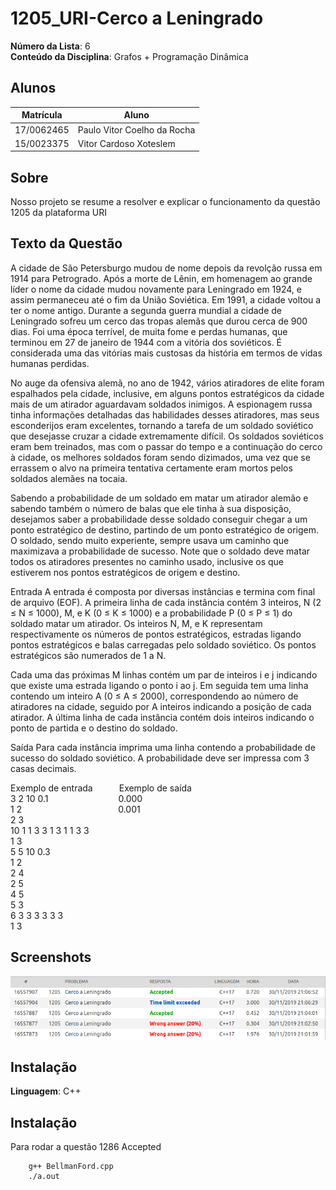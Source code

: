 # 1205_URI-Cerco a Leningrado

**Número da Lista**: 6<br>
**Conteúdo da Disciplina**: Grafos + Programação Dinâmica<br>

## Alunos
|Matrícula | Aluno |
| -- | -- |
| 17/0062465  |  Paulo Vitor Coelho da Rocha |
| 15/0023375  |  Vitor Cardoso Xoteslem |

## Sobre 
Nosso projeto se resume a resolver e explicar o funcionamento da questão 1205 da plataforma URI

## Texto da Questão
A cidade de São Petersburgo mudou de nome depois da revolção russa em 1914 para Petrogrado. Após a morte de Lênin, em homenagem ao grande líder o nome da cidade mudou novamente para Leningrado em 1924, e assim permaneceu até o fim da União Soviética. Em 1991, a cidade voltou a ter o nome antigo. Durante a segunda guerra mundial a cidade de Leningrado sofreu um cerco das tropas alemãs que durou cerca de 900 dias. Foi uma época terrível, de muita fome e perdas humanas, que terminou em 27 de janeiro de 1944 com a vitória dos soviéticos. É considerada uma das vitórias mais custosas da história em termos de vidas humanas perdidas.

No auge da ofensiva alemã, no ano de 1942, vários atiradores de elite foram espalhados pela cidade, inclusive, em alguns pontos estratégicos da cidade mais de um atirador aguardavam soldados inimigos. A espionagem russa tinha informações detalhadas das habilidades desses atiradores, mas seus esconderijos eram excelentes, tornando a tarefa de um soldado soviético que desejasse cruzar a cidade extremamente difícil. Os soldados soviéticos eram bem treinados, mas com o passar do tempo e a continuação do cerco à cidade, os melhores soldados foram sendo dizimados, uma vez que se errassem o alvo na primeira tentativa certamente eram mortos pelos soldados alemães na tocaia.

Sabendo a probabilidade de um soldado em matar um atirador alemão e sabendo também o número de balas que ele tinha à sua disposição, desejamos saber a probabilidade desse soldado conseguir chegar a um ponto estratégico de destino, partindo de um ponto estratégico de origem. O soldado, sendo muito experiente, sempre usava um caminho que maximizava a probabilidade de sucesso. Note que o soldado deve matar todos os atiradores presentes no caminho usado, inclusive os que estiverem nos pontos estratégicos de origem e destino.

Entrada
A entrada é composta por diversas instâncias e termina com final de arquivo (EOF). A primeira linha de cada instância contém 3 inteiros, N (2 ≤ N ≤ 1000), M, e K (0 ≤ K ≤ 1000) e a probabilidade P (0 ≤ P ≤ 1) do soldado matar um atirador. Os inteiros N, M, e K representam respectivamente os números de pontos estratégicos, estradas ligando pontos estratégicos e balas carregadas pelo soldado soviético. Os pontos estratégicos são numerados de 1 a N.

Cada uma das próximas M linhas contém um par de inteiros i e j indicando que existe uma estrada ligando o ponto i ao j. Em seguida tem uma linha contendo um inteiro A (0 ≤ A ≤ 2000), correspondendo ao número de atiradores na cidade, seguido por A inteiros indicando a posição de cada atirador. A última linha de cada instância contém dois inteiros indicando o ponto de partida e o destino do soldado.

Saída
Para cada instância imprima uma linha contendo a probabilidade de sucesso do soldado soviético. A probabilidade deve ser impressa com 3 casas decimais.

<p>Exemplo de entrada&emsp;&emsp;&emsp;Exemplo de saída<br>
3 2 10 0.1&emsp;&emsp;&emsp;&emsp;&emsp;&emsp;&emsp;&emsp;0.000<br>
1 2&emsp;&emsp;&emsp;&emsp;&emsp;&emsp;&emsp;&emsp;&emsp;&emsp;&emsp;0.001<br>
2 3<br>
10 1 1 3 3 1 3 1 1 3 3<br>
1 3<br>
5 5 10 0.3<br>
1 2<br>
2 4<br>
2 5<br>
4 5<br>
5 3<br>
6 3 3 3 3 3 3<br>
1 3<br>

## Screenshots
![AC](./IMG/AC.png)

## Instalação 
**Linguagem**: C++<br>

## Instalação 
Para rodar a questão 1286 Accepted

```
    g++ BellmanFord.cpp
    ./a.out
```




